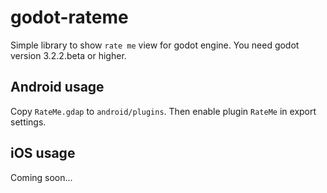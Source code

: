 # godot-rateme

Simple library to show `rate me` view for godot engine. You need godot version 3.2.2.beta or higher.

## Android usage

Copy `RateMe.gdap` to `android/plugins`. Then enable plugin `RateMe` in export settings.

## iOS usage

Coming soon...
